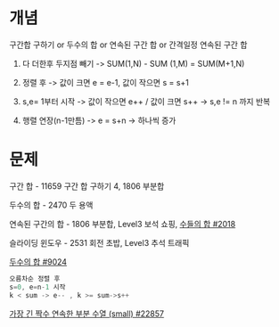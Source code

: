 # 개념

구간합 구하기 or 두수의 합 or 연속된 구간 합 or 간격일정 연속된 구간 합

1. 다 더한후 두지점 빼기 -> SUM(1,N) - SUM (1,M) = SUM(M+1,N)

2. 정렬 후 -> 값이 크면 e = e-1, 값이 작으면 s = s+1

3. s,e= 1부터 시작 -> 값이 작으면 e++  /  값이 크면 s++ -> s,e != n 까지 반복
4. 행렬 연장(n-1만틈) -> e = s+n  -> 하나씩 증가

# 문제

구간 합 - 11659 구간 합 구하기 4, 1806 부분합

두수의 합 - 2470 두 용액

연속된 구간의 합 - 1806 부분합, Level3 보석 쇼핑, [수들의 합 #2018](https://www.acmicpc.net/problem/2018) 

슬라이딩 윈도우 - 2531 회전 초밥, Level3 추석 트래픽

[두수의 합 #9024](https://www.acmicpc.net/problem/9024) 

```java
오름차순 정렬 후
s=0, e=n-1 시작
k < sum -> e-- , k >= sum->s++ 
```

[가장 긴 짝수 연속한 부분 수열 (small) #22857](https://www.acmicpc.net/problem/22857) 
